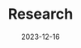 ---
title: Research
date: 2023-12-16
type: landing

sections:
  # - block: hero
  #   content:
  #     title: |
  #       Wowchemy
  #       Research Group
  #     image:
  #       filename: welcome.jpg
  #     text: |
  #       <br>
        
  #       The **Wowchemy Research Group** has been a center of excellence for Artificial Intelligence research, teaching, and practice since its founding in 2016.
  
  - block: collection
    content:
      title: Research Highlights
      subtitle:
      text:
      count: 5
      filters:
        author: ''
        category: ''
        exclude_featured: false
        publication_type: ''
        tag: ''
      offset: 0
      order: desc
      page_type: 'research/highlights/fusion'
    design:
      view: compact
      columns: '1'
  
  # - block: markdown
  #   content:
  #     title: Brain-Machine Fusion
  #     subtitle: From brain-in-the-loop to brain-out-of-the-loop
  #     text: abstract here
  #     url: ../highlights/
  #   design:
  #     columns: '1'
  #     background:
  #       image: 
  #         filename: AI_Eye.jpg
  #         filters:
  #           brightness: 1
  #         parallax: false
  #         position: center
  #         size: cover
  #         text_color_light: true
  #     spacing:
  #       padding: ['20px', '0', '20px', '0']
  #     css_class: fullscreen
  
  - block: markdown
    content:
      title: Brain-Machine Fusion
      subtitle: From brain-in-the-loop to brain-out-of-the-loop
      text: |
        {{% cta cta_link="./highlights-fusion.html" cta_text="Research Highlights →" %}}
    design:
      columns: '1'
---
